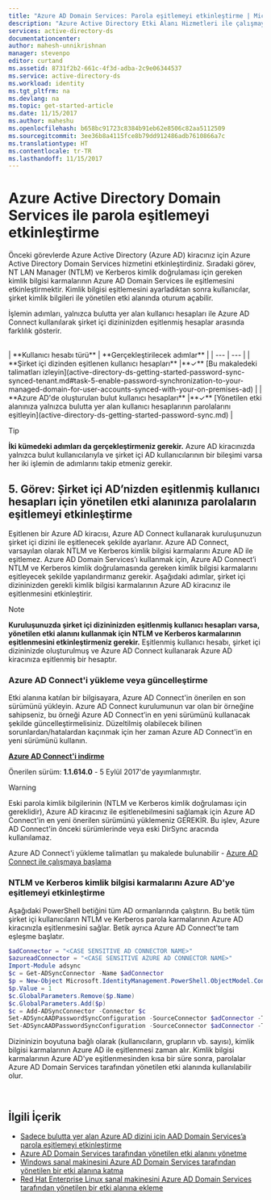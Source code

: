 ```yaml
---
title: "Azure AD Domain Services: Parola eşitlemeyi etkinleştirme | Microsoft Docs"
description: "Azure Active Directory Etki Alanı Hizmetleri ile çalışmaya başlama"
services: active-directory-ds
documentationcenter: 
author: mahesh-unnikrishnan
manager: stevenpo
editor: curtand
ms.assetid: 8731f2b2-661c-4f3d-adba-2c9e06344537
ms.service: active-directory-ds
ms.workload: identity
ms.tgt_pltfrm: na
ms.devlang: na
ms.topic: get-started-article
ms.date: 11/15/2017
ms.author: maheshu
ms.openlocfilehash: b658bc91723c8384b91eb62e8506c82aa5112509
ms.sourcegitcommit: 3ee36b8a4115fce8b79dd912486adb7610866a7c
ms.translationtype: HT
ms.contentlocale: tr-TR
ms.lasthandoff: 11/15/2017
---
```

# <a name="enable-password-synchronization-to-azure-active-directory-domain-services"></a>Azure Active Directory Domain Services ile parola eşitlemeyi etkinleştirme
Önceki görevlerde Azure Active Directory (Azure AD) kiracınız için Azure Active Directory Domain Services hizmetini etkinleştirdiniz. Sıradaki görev, NT LAN Manager (NTLM) ve Kerberos kimlik doğrulaması için gereken kimlik bilgisi karmalarının Azure AD Domain Services ile eşitlemesini etkinleştirmektir. Kimlik bilgisi eşitlemesini ayarladıktan sonra kullanıcılar, şirket kimlik bilgileri ile yönetilen etki alanında oturum açabilir.

İşlemin adımları, yalnızca bulutta yer alan kullanıcı hesapları ile Azure AD Connect kullanılarak şirket içi dizininizden eşitlenmiş hesaplar arasında farklılık gösterir.

<br>
| **Kullanıcı hesabı türü** | **Gerçekleştirilecek adımlar** |
| --- | --- |
| **Şirket içi dizinden eşitlenen kullanıcı hesapları** |**&#x2713;** [Bu makaledeki talimatları izleyin](active-directory-ds-getting-started-password-sync-synced-tenant.md#task-5-enable-password-synchronization-to-your-managed-domain-for-user-accounts-synced-with-your-on-premises-ad) | 
| **Azure AD'de oluşturulan bulut kullanıcı hesapları** |**&#x2713;** [Yönetilen etki alanınıza yalnızca bulutta yer alan kullanıcı hesaplarının parolalarını eşitleyin](active-directory-ds-getting-started-password-sync.md) |
<br>

> [!TIP]
> **İki kümedeki adımları da gerçekleştirmeniz gerekir.**
> Azure AD kiracınızda yalnızca bulut kullanıcılarıyla ve şirket içi AD kullanıcılarının bir bileşimi varsa her iki işlemin de adımlarını takip etmeniz gerekir.
>

## <a name="task-5-enable-password-synchronization-to-your-managed-domain-for-user-accounts-synced-with-your-on-premises-ad"></a>5. Görev: Şirket içi AD’nizden eşitlenmiş kullanıcı hesapları için yönetilen etki alanınıza parolaların eşitlemeyi etkinleştirme
Eşitlenen bir Azure AD kiracısı, Azure AD Connect kullanarak kuruluşunuzun şirket içi dizini ile eşitlenecek şekilde ayarlanır. Azure AD Connect, varsayılan olarak NTLM ve Kerberos kimlik bilgisi karmalarını Azure AD ile eşitlemez. Azure AD Domain Services’ı kullanmak için, Azure AD Connect’i NTLM ve Kerberos kimlik doğrulamasında gereken kimlik bilgisi karmalarını eşitleyecek şekilde yapılandırmanız gerekir. Aşağıdaki adımlar, şirket içi dizininizden gerekli kimlik bilgisi karmalarının Azure AD kiracınız ile eşitlenmesini etkinleştirir.

> [!NOTE]
> **Kuruluşunuzda şirket içi dizininizden eşitlenmiş kullanıcı hesapları varsa, yönetilen etki alanını kullanmak için NTLM ve Kerberos karmalarının eşitlenmesini etkinleştirmeniz gerekir.** Eşitlenmiş kullanıcı hesabı, şirket içi dizininizde oluşturulmuş ve Azure AD Connect kullanarak Azure AD kiracınıza eşitlenmiş bir hesaptır.
>
>

### <a name="install-or-update-azure-ad-connect"></a>Azure AD Connect'i yükleme veya güncelleştirme 
Etki alanına katılan bir bilgisayara, Azure AD Connect'in önerilen en son sürümünü yükleyin. Azure AD Connect kurulumunun var olan bir örneğine sahipseniz, bu örneği Azure AD Connect’in en yeni sürümünü kullanacak şekilde güncelleştirmelisiniz. Düzeltilmiş olabilecek bilinen sorunlardan/hatalardan kaçınmak için her zaman Azure AD Connect'in en yeni sürümünü kullanın.

**[Azure AD Connect'i indirme](http://www.microsoft.com/download/details.aspx?id=47594)**

Önerilen sürüm: **1.1.614.0** - 5 Eylül 2017'de yayımlanmıştır.

> [!WARNING]
> Eski parola kimlik bilgilerinin (NTLM ve Kerberos kimlik doğrulaması için gereklidir), Azure AD kiracınız ile eşitlenebilmesini sağlamak için Azure AD Connect'in en yeni önerilen sürümünü yüklemeniz GEREKİR. Bu işlev, Azure AD Connect'in önceki sürümlerinde veya eski DirSync aracında kullanılamaz.
>
>

Azure AD Connect'i yükleme talimatları şu makalede bulunabilir - [Azure AD Connect ile çalışmaya başlama](../active-directory/active-directory-aadconnect.md)

### <a name="enable-synchronization-of-ntlm-and-kerberos-credential-hashes-to-azure-ad"></a>NTLM ve Kerberos kimlik bilgisi karmalarını Azure AD'ye eşitlemeyi etkinleştirme
Aşağıdaki PowerShell betiğini tüm AD ormanlarında çalıştırın. Bu betik tüm şirket içi kullanıcıların NTLM ve Kerberos parola karmalarının Azure AD kiracınızla eşitlenmesini sağlar. Betik ayrıca Azure AD Connect'te tam eşleşme başlatır.

```powershell
$adConnector = "<CASE SENSITIVE AD CONNECTOR NAME>"  
$azureadConnector = "<CASE SENSITIVE AZURE AD CONNECTOR NAME>"  
Import-Module adsync  
$c = Get-ADSyncConnector -Name $adConnector  
$p = New-Object Microsoft.IdentityManagement.PowerShell.ObjectModel.ConfigurationParameter "Microsoft.Synchronize.ForceFullPasswordSync", String, ConnectorGlobal, $null, $null, $null
$p.Value = 1  
$c.GlobalParameters.Remove($p.Name)  
$c.GlobalParameters.Add($p)  
$c = Add-ADSyncConnector -Connector $c  
Set-ADSyncAADPasswordSyncConfiguration -SourceConnector $adConnector -TargetConnector $azureadConnector -Enable $false   
Set-ADSyncAADPasswordSyncConfiguration -SourceConnector $adConnector -TargetConnector $azureadConnector -Enable $true  
```

Dizininizin boyutuna bağlı olarak (kullanıcıların, grupların vb. sayısı), kimlik bilgisi karmalarının Azure AD ile eşitlenmesi zaman alır. Kimlik bilgisi karmalarının Azure AD'ye eşitlenmesinden kısa bir süre sonra, parolalar Azure AD Domain Services tarafından yönetilen etki alanında kullanılabilir olur.

<br>

## <a name="related-content"></a>İlgili İçerik
* [Sadece bulutta yer alan Azure AD dizini için AAD Domain Services’a parola eşitlemeyi etkinleştirme](active-directory-ds-getting-started-password-sync.md)
* [Azure AD Domain Services tarafından yönetilen etki alanını yönetme](active-directory-ds-admin-guide-administer-domain.md)
* [Windows sanal makinesini Azure AD Domain Services tarafından yönetilen bir etki alanına katma](active-directory-ds-admin-guide-join-windows-vm.md)
* [Red Hat Enterprise Linux sanal makinesini Azure AD Domain Services tarafından yönetilen bir etki alanına ekleme](active-directory-ds-admin-guide-join-rhel-linux-vm.md)

